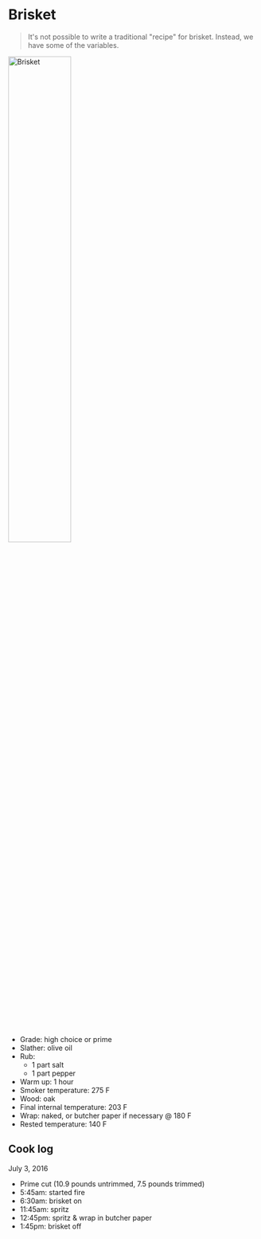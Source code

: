 Brisket
=======

> It's not possible to write a traditional "recipe" for brisket. Instead, we have some of the variables.

<img src="https://pbs.twimg.com/media/Ch9lOnWVIAAIhjP.jpg:large" alt="Brisket" width="50%" />

- Grade: high choice or prime
- Slather: olive oil
- Rub:
  - 1 part salt
  - 1 part pepper
- Warm up: 1 hour
- Smoker temperature: 275 F
- Wood: oak
- Final internal temperature: 203 F
- Wrap: naked, or butcher paper if necessary @ 180 F
- Rested temperature: 140 F

Cook log
--------

July 3, 2016

- Prime cut (10.9 pounds untrimmed, 7.5 pounds trimmed)
- 5:45am: started fire
- 6:30am: brisket on
- 11:45am: spritz
- 12:45pm: spritz & wrap in butcher paper
- 1:45pm: brisket off
